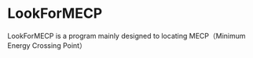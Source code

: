 # LookForMECP
LookForMECP is a program mainly designed to locating MECP（Minimum Energy Crossing Point）
